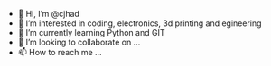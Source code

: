 - 👋 Hi, I’m @cjhad
- 👀 I’m interested in coding, electronics, 3d printing and egineering
- 🌱 I’m currently learning Python and GIT
- 💞️ I’m looking to collaborate on ...
- 📫 How to reach me ...

<!---
cjhad/cjhad is a ✨ special ✨ repository because its `README.md` (this file) appears on your GitHub profile.
You can click the Preview link to take a look at your changes.
--->
